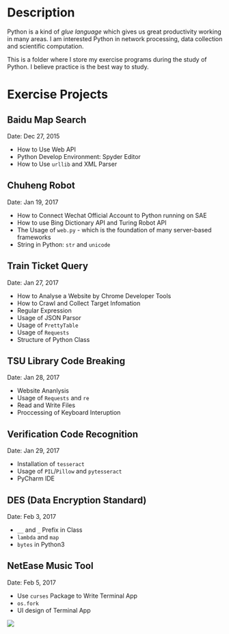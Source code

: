 # Description

Python is a kind of *glue language* which gives us great productivity working in many areas. I am interested Python in network processing, data collection and scientific computation.

This is a folder where I store my exercise programs during the study of Python. I believe practice is the best way to study.

# Exercise Projects

## Baidu Map Search

Date: Dec 27, 2015

* How to Use Web API
* Python Develop Environment: Spyder Editor
* How to Use ``urllib`` and XML Parser

## Chuheng Robot
Date: Jan 19, 2017

* How to Connect Wechat Official Account to Python running on SAE
* How to use Bing Dictionary API and Turing Robot API
* The Usage of ``web.py`` - which is the foundation of many server-based frameworks
* String in Python: ``str`` and ``unicode``

## Train Ticket Query
Date: Jan 27, 2017

* How to Analyse a Website by Chrome Developer Tools
* How to Crawl and Collect Target Infomation
* Regular Expression
* Usage of JSON Parsor
* Usage of ``PrettyTable``
* Usage of ``Requests``
* Structure of Python Class

## TSU Library Code Breaking
Date: Jan 28, 2017

* Website Ananlysis
* Usage of ``Requests`` and ``re``
* Read and Write Files
* Proccessing of Keyboard Interuption

## Verification Code Recognition
Date: Jan 29, 2017

* Installation of ``tesseract``
* Usage of ``PIL``/``Pillow`` and ``pytesseract``
* PyCharm IDE

## DES (Data Encryption Standard)
Date: Feb 3, 2017

* ``__`` and ``_`` Prefix in Class
* ``lambda`` and ``map``
* ``bytes`` in Python3 

## NetEase Music Tool
Date: Feb 5, 2017

* Use ``curses`` Package to Write Terminal App
* ``os.fork``
* UI design of Terminal App

![](./Netease_Music/snampshot.gif)